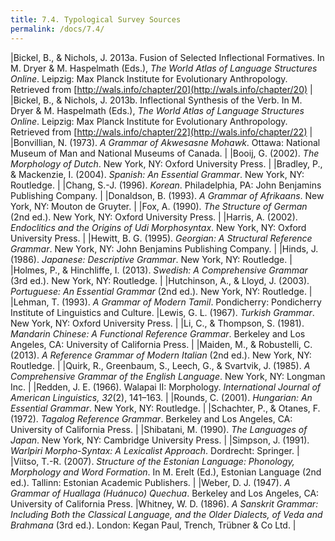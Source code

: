 ```yaml
---
title: 7.4. Typological Survey Sources
permalink: /docs/7.4/
---
```


|Bickel, B., & Nichols, J. 2013a. Fusion of Selected Inflectional Formatives. In M. Dryer & M. Haspelmath (Eds.), *The World Atlas of Language Structures Online*. Leipzig: Max Planck Institute for Evolutionary Anthropology. Retrieved from [http://wals.info/chapter/20](http://wals.info/chapter/20)  |
|Bickel, B., & Nichols, J. 2013b. Inflectional Synthesis of the Verb. In M. Dryer & M. Haspelmath (Eds.), *The World Atlas of Language Structures Online*. Leipzig: Max Planck Institute for Evolutionary Anthropology. Retrieved from [http://wals.info/chapter/22](http://wals.info/chapter/22)  |
|Bonvillian, N. (1973). *A Grammar of Akwesasne Mohawk*. Ottawa: National Museum of Man and National Museums of Canada.  |
|Booij, G. (2002). *The Morphology of Dutch*. New York, NY: Oxford University Press.  |
|Bradley, P., & Mackenzie, I. (2004). *Spanish: An Essential Grammar*. New York, NY: Routledge.  |
|Chang, S.-J. (1996). *Korean*. Philadelphia, PA: John Benjamins Publishing Company.  |
|Donaldson, B. (1993). *A Grammar of Afrikaans*. New York, NY: Mouton de Gruyter.  |
|Fox, A. (1990). *The Structure of German* (2nd ed.). New York, NY: Oxford University Press.  |
|Harris, A. (2002). *Endoclitics and the Origins of Udi Morphosyntax*. New York, NY: Oxford University Press.  |
|Hewitt, B. G. (1995). *Georgian: A Structural Reference Grammar*. New York, NY: John Benjamins Publishing Company.  |
|Hinds, J. (1986). *Japanese: Descriptive Grammar*. New York, NY: Routledge.  |
|Holmes, P., & Hinchliffe, I. (2013). *Swedish: A Comprehensive Grammar* (3rd ed.). New York, NY: Routledge.  |
|Hutchinson, A., & Lloyd, J. (2003). *Portuguese: An Essential Grammar* (2nd ed.). New York, NY: Routledge.  |
|Lehman, T. (1993). *A Grammar of Modern Tamil*. Pondicherry: Pondicherry Institute of Linguistics and Culture.
|Lewis, G. L. (1967). *Turkish Grammar*. New York, NY: Oxford University Press.  |
|Li, C., & Thompson, S. (1981). *Mandarin Chinese: A Functional Reference Grammar*. Berkeley and Los Angeles, CA: University of California Press.  |
|Maiden, M., & Robustelli, C. (2013). *A Reference Grammar of Modern Italian* (2nd ed.). New York, NY: Routledge.  |
|Quirk, R., Greenbaum, S., Leech, G., & Svartvik, J. (1985). *A Comprehensive Grammar of the English Language*. New York, NY: Longman Inc.  |
|Redden, J. E. (1966). Walapai II: Morphology. *International Journal of American Linguistics, 32*(2), 141–163.  |
|Rounds, C. (2001). *Hungarian: An Essential Grammar*. New York, NY: Routledge.  |
|Schachter, P., & Otanes, F. (1972). *Tagalog Reference Grammar*. Berkeley and Los Angeles, CA: University of California Press.  |
|Shibatani, M. (1990). *The Languages of Japan*. New York, NY: Cambridge University Press.  |
|Simpson, J. (1991). *Warlpiri Morpho-Syntax: A Lexicalist Approach*. Dordrecht: Springer.  |
|Viitso, T.-R. (2007). *Structure of the Estonian Language: Phonology, Morphology and Word Formation*. In M. Erelt (Ed.), Estonian Language (2nd ed.). Tallinn: Estonian Academic Publishers.  |
|Weber, D. J. (1947). *A Grammar of Huallaga (Huánuco) Quechua*. Berkeley and Los Angeles, CA: University of California Press.
|Whitney, W. D. (1896). *A Sanskrit Grammar: Including Both the Classical Language, and the Older Dialects, of Veda and Brahmana* (3rd ed.). London: Kegan Paul, Trench, Trübner & Co Ltd.  |
